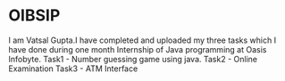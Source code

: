 # OIBSIP
I am Vatsal Gupta.I have completed and uploaded my three tasks which I have done during one month Internship of Java programming at Oasis Infobyte.
Task1 - Number guessing game using java.
Task2 - Online Examination
Task3 - ATM Interface
